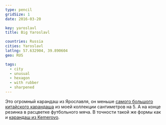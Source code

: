 ```yaml
---
type: pencil
gridSize: 1
date: 2016-03-20

key: yaroslavl
title: Big Yaroslavl

countries: Russia
cities: Yaroslavl
latlng: 57.632904, 39.890604
geo: RUS

tags:
  - city
  - unusual
  - hexagon
  - with rubber
  - sharpened
---
```


Это огромный карандаш из Ярославля, он меньше [самого большого китайского карандаша](?display=chinabig) из моей коллекции сантиметров на 5. А на конце резинка в расцветке футбольного мяча. В точности такой же формы как и [карандаш из Kemerovo](?display=kemerovo-big).
